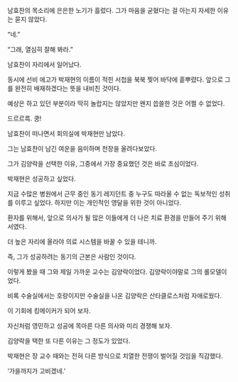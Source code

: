 남효찬의 목소리에 은은한 노기가 흘렀다. 그가 마음을 굳혔다는 걸 아는지 자세한 이유는 묻지 않았다.

“네.”

“그래, 열심히 잘해 봐라.”

남효찬이 자리에서 일어났다.

동시에 선비 에고가 박재현의 이름이 적힌 서첩을 북북 찢어 바닥에 흩뿌렸다. 앞으로 그를 완전히 배재하겠다는 뜻을 내비친 것이다.

예상은 하고 있던 부분이라 딱히 놀랍지는 않았지만 왠지 씁쓸한 것은 어쩔 수 없었다.

드르르륵. 쿵!

남효찬이 떠나면서 회의실에 박재현만 남았다.

그는 남효찬이 남긴 여운을 음미하며 천장을 올려다보았다.

그가 김양락을 선택한 이유, 그중에서 가장 중요했던 것은 바로 초심이었다.

박재현은 성공하고 싶었다.

지금 수많은 병원에서 근무 중인 동기 레지던트 중 누구도 따라올 수 없는 독보적인 성취를 이루고 싶었다. 하지만 이는 개인적인 영달을 위한 것이 아니었다.

환자를 위해서, 앞으로 의사가 될 많은 이들에게 더 나은 치료 환경을 만들어 주기 위해서였다.

더 높은 자리에 올라야 의료 시스템을 바꿀 수 있을 테니까.

즉, 그가 성공하려는 동기의 근본은 사람인 것이다.

이렇게 봤을 때 그와 제일 가까운 교수는 김양락이었다. 김양락이야말로 그의 롤모델이었다.

비록 수술실에서는 호랑이지만 수술실을 나온 김양락은 산타클로스처럼 자애로웠다.

이 기회에 킹메이커가 되어 보자.

자신처럼 영민하고 성공에 목마른 다른 의사와 미리 경쟁해 보자.

김양락을 택한 또 다른 이유는 그 정도가 있었다.

박재현은 장 교수 때와는 전혀 다른 방식으로 치열한 전쟁이 벌어질 것임을 직감했다.

‘가을까지가 고비겠네.’